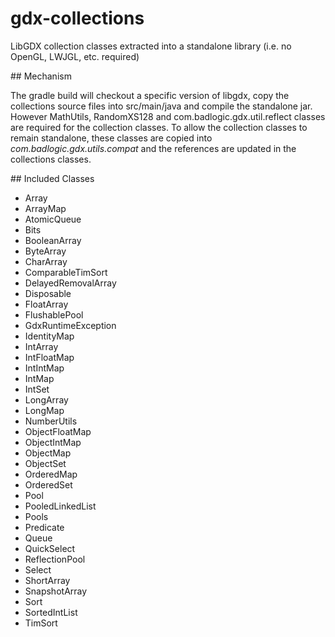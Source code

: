 # gdx-collections
LibGDX collection classes extracted into a standalone library (i.e. no OpenGL, LWJGL, etc. required)

## Mechanism

The gradle build will checkout a specific version of libgdx, copy the collections source files into src/main/java and compile the standalone jar. However MathUtils, RandomXS128 and com.badlogic.gdx.util.reflect classes are required for the collection classes. To allow the collection classes to remain standalone, these classes are copied into _com.badlogic.gdx.utils.compat_ and the references are updated in the collections classes.

## Included Classes

 * Array
 * ArrayMap
 * AtomicQueue
 * Bits
 * BooleanArray
 * ByteArray
 * CharArray
 * ComparableTimSort
 * DelayedRemovalArray
 * Disposable
 * FloatArray
 * FlushablePool
 * GdxRuntimeException
 * IdentityMap
 * IntArray
 * IntFloatMap
 * IntIntMap
 * IntMap
 * IntSet
 * LongArray
 * LongMap
 * NumberUtils
 * ObjectFloatMap
 * ObjectIntMap
 * ObjectMap
 * ObjectSet
 * OrderedMap
 * OrderedSet
 * Pool
 * PooledLinkedList
 * Pools
 * Predicate
 * Queue
 * QuickSelect
 * ReflectionPool
 * Select
 * ShortArray
 * SnapshotArray
 * Sort
 * SortedIntList
 * TimSort